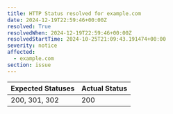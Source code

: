 ```yaml
---
title: HTTP Status resolved for example.com
date: 2024-12-19T22:59:46+00:00Z
resolved: True
resolvedWhen: 2024-12-19T22:59:46+00:00Z
resolvedStartTime: 2024-10-25T21:09:43.191474+00:00
severity: notice
affected:
  - example.com
section: issue
---
```


| Expected Statuses | Actual Status  |
|-------------------|----------------|
| 200, 301, 302 | 200 |
